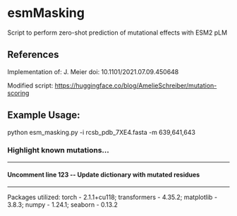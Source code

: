 # esmMasking
Script to perform zero-shot prediction of mutational effects with ESM2 pLM


## References
Implementation of: J. Meier doi: 10.1101/2021.07.09.450648

Modified script: https://huggingface.co/blog/AmelieSchreiber/mutation-scoring


## Example Usage:
python esm_masking.py -i rcsb_pdb_7XE4.fasta -m 639,641,643


### Highlight known mutations...
---
#### Uncomment line 123 -- Update dictionary with mutated residues
---
Packages utilized:
torch - 2.1.1+cu118; transformers - 4.35.2; matplotlib - 3.8.3; numpy - 1.24.1; seaborn - 0.13.2
